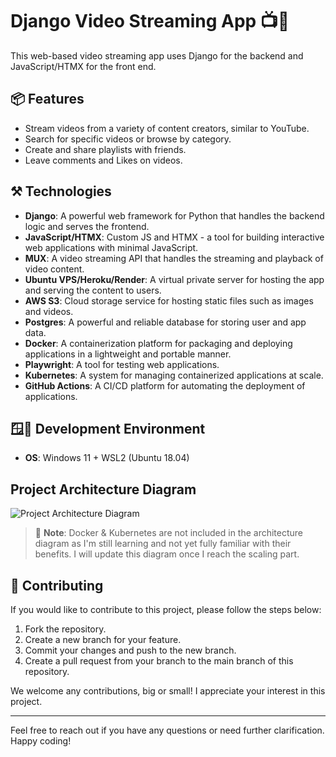 # Django Video Streaming App 📺🚀

This web-based video streaming app uses Django for the backend and JavaScript/HTMX for the front end.

## 📦 Features
- Stream videos from a variety of content creators, similar to YouTube.
- Search for specific videos or browse by category.
- Create and share playlists with friends.
- Leave comments and Likes on videos.

## ⚒️ Technologies
- **Django**: A powerful web framework for Python that handles the backend logic and serves the frontend.
- **JavaScript/HTMX**: Custom JS and HTMX - a tool for building interactive web applications with minimal JavaScript.
- **MUX**: A video streaming API that handles the streaming and playback of video content.
- **Ubuntu VPS/Heroku/Render**: A virtual private server for hosting the app and serving the content to users.
- **AWS S3**: Cloud storage service for hosting static files such as images and videos.
- **Postgres**: A powerful and reliable database for storing user and app data.
- **Docker**: A containerization platform for packaging and deploying applications in a lightweight and portable manner.
- **Playwright**: A tool for testing web applications.
- **Kubernetes**: A system for managing containerized applications at scale.
- **GitHub Actions**: A CI/CD platform for automating the deployment of applications.

## 🪟🐧 Development Environment
- **OS**: Windows 11 + WSL2 (Ubuntu 18.04)

## Project Architecture Diagram
![Project Architecture Diagram](link_to_your_architecture_diagram)

> 📌 **Note**: Docker & Kubernetes are not included in the architecture diagram as I'm still learning and not yet fully familiar with their benefits. I will update this diagram once I reach the scaling part.

## 🤝 Contributing
If you would like to contribute to this project, please follow the steps below:

1. Fork the repository.
2. Create a new branch for your feature.
3. Commit your changes and push to the new branch.
4. Create a pull request from your branch to the main branch of this repository.

We welcome any contributions, big or small! I appreciate your interest in this project.

---

Feel free to reach out if you have any questions or need further clarification. Happy coding!

